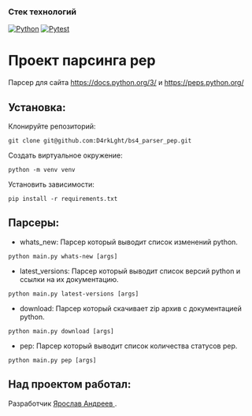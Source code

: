 ### Стек технологий
[![Python](https://img.shields.io/badge/-Python-464641?style=flat-square&logo=Python)](https://www.python.org/)
[![Pytest](https://img.shields.io/badge/Pytest-464646?style=flat-square&logo=pytest)](https://docs.pytest.org/en/6.2.x/)

# Проект парсинга pep
Парсер для сайта https://docs.python.org/3/ и https://peps.python.org/

## Установка:
Клонируйте репозиторий:
```
git clone git@github.com:D4rkLght/bs4_parser_pep.git
```
Создать виртуальное окружение:
```
python -m venv venv
```
Установить зависимости:
```
pip install -r requirements.txt
```
## Парсеры:
- whats_new: Парсер который выводит список изменений python.
```
python main.py whats-new [args]
```
- latest_versions: Парсер который выводит список версий python и ссылки на их документацию.
```
python main.py latest-versions [args]
```
- download: Парсер который скачивает zip архив с документацией python.
```
python main.py download [args]
```
- pep: Парсер который выводит список количества статусов pep.
```
python main.py pep [args]
```

## Над проектом работал:
Разработчик [Ярослав Андреев ](https://github.com/D4rkLght).